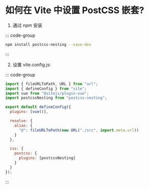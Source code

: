 # 如何在 Vite 中设置 PostCSS 嵌套?

1. 通过 npm 安装

::: code-group

```bash
npm install postcss-nesting --save-dev
```

:::

2. 设置 vite.config.js:

::: code-group

```js
import { fileURLToPath, URL } from "url";
import { defineConfig } from "vite";
import vue from "@vitejs/plugin-vue";
import postcssNesting from "postcss-nesting";

export default defineConfig({
  plugins: [vue()],

  resolve: {
    alias: {
      "@": fileURLToPath(new URL("./src", import.meta.url))
    }
  },

  css: {
    postcss: {
      plugins: [postcssNesting]
    }
  }
});
```

:::
